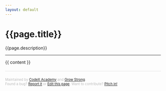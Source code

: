 ```yaml
---
layout: default
---
```

<h1>{{page.title}}</h1>
<span style="float: right; width: 200px; text-align: right;"><a id="spanish-link" href="#" style="display: none; border: none;">Español</a></span>

{{page.description}}

<p><hr/></p>

{{ content }}

<div id="codex-pathway" style="display: none;"><i>This module is part of the  <a href="https://webdev.codex.academy/{{page.level}}">Level {{page.level}} WebDev Pathway at CodeX Academy</a>.</i></div>

<div id="footer">Maintained by <a href='https://codex.academy'>CodeX Academy</a> and <a href='https://growstrong.io'>Grow Strong</a>.<br/>
Found a bug? <a href='{{site.github.repository_url}}/issues}}'>Report it</a> or <a href="{{site.github.repository_url}}/blob/master/{{page.path}}">Edit this page</a>. Want to contribute? <a href="{{ link /contributing.md }}">Pitch in!</a></div>

<script>
setTimeout(()=> {
    if({{page.hasSpanish}}){
        const url = "{{site.url}}{{page.url}}";
        const es_url = url.replace(".html","-es.html");
        const link = document.getElementById("spanish-link");
        link.href = es_url;
        link.style.display = "block";
    }
    if({{page.level}}){
        const section = document.getElementById("codex-pathway");        
        section.style.display = "block";
    }
}, 500);
</script>

<style>
#codex-pathway { 
    padding: 20px; 
    font-size: .8em; 
    border-radius: 20px; 
    background-color: #7253ed; 
    color: #ddd;
    text-align: center;
}
#codex-pathway a { color: white}
#footer { padding-top: 20px; margin-top: 20px; border-top: solid 1px #ddd; font-size: .8em; color: #BBB; }
</style>